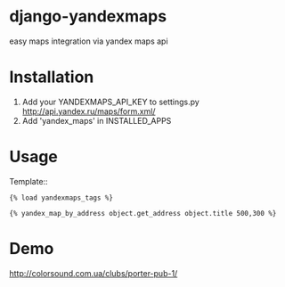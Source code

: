 django-yandexmaps
=================

easy maps integration via yandex maps api


Installation
============

1. Add your YANDEXMAPS_API_KEY to settings.py http://api.yandex.ru/maps/form.xml/
2. Add 'yandex_maps' in INSTALLED_APPS


Usage
============

Template::

    {% load yandexmaps_tags %}

    {% yandex_map_by_address object.get_address object.title 500,300 %}

Demo
============

http://colorsound.com.ua/clubs/porter-pub-1/

